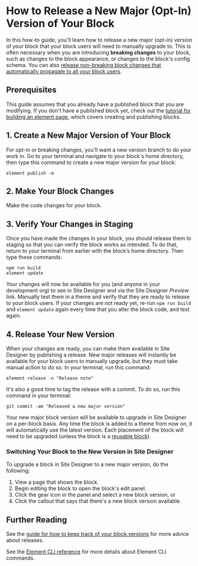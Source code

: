 # How to Release a New Major (Opt-In) Version of Your Block

In this how-to guide, you'll learn how to release a new major (opt-in) version of your block that your block users will need to manually upgrade to. This is often necessary when you are introducing **breaking changes** to your block, such as changes to the block appearance, or changes to the block's config schema. You can also [release non-breaking block changes that automatically propagate to all your block users](/how-to/release-a-minor-block-change/README.md).

## Prerequisites

This guide assumes that you already have a published block that you are modifying. If you don't have a published block yet, check out the [tutorial for building an element page](/tutorials/building-an-element-page/README.md), which covers creating and publishing blocks.

## 1. Create a New Major Version of Your Block

For opt-in or breaking changes, you'll want a new version branch to do your work in. Go to your terminal and navigate to your block's home directory, then type this command to create a new major version for your block:

```shell
element publish -m
```

## 2. Make Your Block Changes

Make the code changes for your block.

## 3. Verify Your Changes in Staging

Once you have made the changes in your block, you should release them to staging so that you can verify the block works as intended. To do that, return to your terminal from earlier with the block’s home directory. Then type these commands:

```shell
npm run build
element update
```

Your changes will now be available for you (and anyone in your development org) to see in Site Designer and via the Site Designer *Preview* link. Manually test them in a theme and verify that they are ready to release to your block users. If your changes are not ready yet, re-run `npm run build` and `element update` again every time that you alter the block code, and test again.

## 4. Release Your New Version

When your changes are ready, you can make them available in Site Designer by publishing a release. New major releases will instantly be available for your block users to manually upgrade, but they must take manual action to do so. In your terminal, run this command:

```shell
element release -n "Release note"
```

It's also a good time to tag the release with a commit. To do so, run this command in your terminal:

```shell
git commit -am "Released a new major version"
```

Your new major block version will be available to upgrade in Site Designer on a per-block basis. Any time the block is added to a theme from now on, it will automatically use the latest version. Each placement of the block will need to be upgraded (unless the block is a [reusable block](/how-to/reuse-a-block-across-pages/README.md)).

### Switching Your Block to the New Version in Site Designer

To upgrade a block in Site Designer to a new major version, do the following:

1. View a page that shows the block.
2. Begin editing the block to open the block's edit panel.
3. Click the gear icon in the panel and select a new block version, or
4. Click the callout that says that there's a new block version available.

## Further Reading

See the [guide for how to keep track of your block versions](/how-to/track-block-versions/README.md) for more advice about releases.

See the [Element CLI reference](/references/element-cli/README.md) for more details about Element CLI commands.
